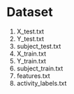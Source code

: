# Dataset 
1. X_test.txt
2. Y_test.txt
3. subject_test.txt
4. X_train.txt
5. Y_train.txt
6. subject_train.txt
7. features.txt
8. activity_labels.txt
